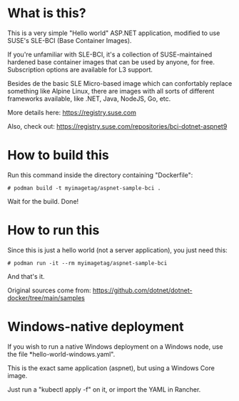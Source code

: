 # What is this?

This is a very simple "Hello world" ASP.NET application, modified to use SUSE's SLE-BCI (Base Container Images). 

If you're unfamiliar with SLE-BCI, it's a collection of SUSE-maintained hardened base container images that can be used by anyone, for free. Subscription options are available for L3 support.

Besides de the basic SLE Micro-based image which can confortably replace something like Alpine Linux, there are images with all sorts of different frameworks available, like .NET, Java, NodeJS, Go, etc.

More details here: https://registry.suse.com


Also, check out: https://registry.suse.com/repositories/bci-dotnet-aspnet9


# How to build this


Run this command inside the directory containing "Dockerfile":

```
# podman build -t myimagetag/aspnet-sample-bci .
```

Wait for the build. Done!


# How to run this

Since this is just a hello world (not a server application), you just need this:

```
# podman run -it --rm myimagetag/aspnet-sample-bci
```

And that's it.



Original sources come from: https://github.com/dotnet/dotnet-docker/tree/main/samples


# Windows-native deployment

If you wish to run a native Windows deployment on a Windows node, use the file *hello-world-windows.yaml". 

This is the exact same application (aspnet), but using a Windows Core image.

Just run a "kubectl apply -f" on it, or import the YAML in Rancher.

